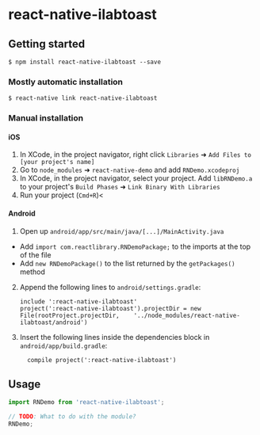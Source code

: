 
# react-native-ilabtoast

## Getting started

`$ npm install react-native-ilabtoast --save`

### Mostly automatic installation

`$ react-native link react-native-ilabtoast`

### Manual installation


#### iOS

1. In XCode, in the project navigator, right click `Libraries` ➜ `Add Files to [your project's name]`
2. Go to `node_modules` ➜ `react-native-demo` and add `RNDemo.xcodeproj`
3. In XCode, in the project navigator, select your project. Add `libRNDemo.a` to your project's `Build Phases` ➜ `Link Binary With Libraries`
4. Run your project (`Cmd+R`)<

#### Android

1. Open up `android/app/src/main/java/[...]/MainActivity.java`
  - Add `import com.reactlibrary.RNDemoPackage;` to the imports at the top of the file
  - Add `new RNDemoPackage()` to the list returned by the `getPackages()` method
2. Append the following lines to `android/settings.gradle`:
  	```
  	include ':react-native-ilabtoast'
  	project(':react-native-ilabtoast').projectDir = new File(rootProject.projectDir, 	'../node_modules/react-native-ilabtoast/android')
  	```
3. Insert the following lines inside the dependencies block in `android/app/build.gradle`:
  	```
      compile project(':react-native-ilabtoast')
  	```


## Usage
```javascript
import RNDemo from 'react-native-ilabtoast';

// TODO: What to do with the module?
RNDemo;
```
